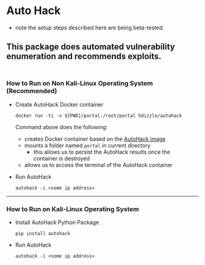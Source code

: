 # Auto Hack
* note the setup steps described here are being beta-tested.

## This package does automated vulnerability enumeration and recommends exploits.<br><br>

### How to Run on Non Kali-Linux Operating System (Recommended)

* Create AutoHack Docker container
  ```
  docker run -ti -v ${PWD}/portal:/root/portal hdizzle/autohack 
  ```
  Command above does the following:
  * creates Docker container based on the [AutoHack image](https://registry.hub.docker.com/r/hdizzle/autohack)
  * mounts a folder named `portal` in current directory
    * this allows us to persist the AutoHack results once the <br>container is destroyed
  * allows us to access the terminal of the AutoHack container

* Run AutoHack

  ```
  autohack -i <some ip address>
  ```
  
---  

### How to Run on Kali-Linux Operating System
* Install AutoHack Python Package

    ```
    pip install autohack
    ```
* Run AutoHack
  ```
  autohack -i <some ip address>
  ```